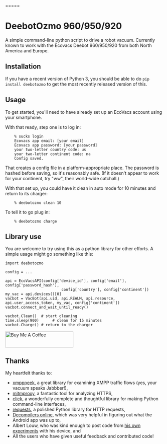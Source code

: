 =====

DeebotOzmo 960/950/920
=====

A simple command-line python script to drive a robot vacuum. Currently
known to work with the Ecovacs Deebot 960/950/920 from both North America and Europe.

## Installation

If you have a recent version of Python 3, you should be able to
do `pip install deebotozmo` to get the most recently released version of
this.

## Usage

To get started, you'll need to have already set up an EcoVacs account
using your smartphone.

With that ready, step one is to log in:
```
    % sucks login
    Ecovacs app email: [your email]
    Ecovacs app password: [your password]
    your two-letter country code: us
    your two-letter continent code: na
    Config saved.
```

That creates a config file in a platform-appropriate place. The password
is hashed before saving, so it's reasonably safe. (If it doesn't appear
to work for your continent, try "ww", their world-wide catchall.)

With that set up, you could have it clean in auto mode for 10 minutes
and return to its charger:

```
    % deebotozmo clean 10
```

To tell it to go plug in:

```
    % deebotozmo charge
```

## Library use

You are welcome to try using this as a python library for other efforts.
A simple usage might go something like this:

```
import deebotozmo

config = ...

api = EcoVacsAPI(config['device_id'], config['email'], config['password_hash'],
                         config['country'], config['continent'])
my_vac = api.devices()[0]
vacbot = VacBot(api.uid, api.REALM, api.resource, api.user_access_token, my_vac, config['continent'])
vacbot.connect_and_wait_until_ready()

vacbot.Clean()  # start cleaning
time.sleep(900)      # clean for 15 minutes
vacbot.Charge() # return to the charger
```

<a href="https://www.buymeacoffee.com/4nd3rs" target="_blank"><img src="https://cdn.buymeacoffee.com/buttons/default-orange.png" alt="Buy Me A Coffee" style="height: 51px !important;width: 217px !important;" ></a>

## Thanks

My heartfelt thanks to:

* [xmpppeek](https://www.beneaththewaves.net/Software/XMPPPeek.html),
a great library for examining XMPP traffic flows (yes, your vacuum
speaks Jabbber!),
* [mitmproxy](https://mitmproxy.org/), a fantastic tool for analyzing HTTPS,
* [click](http://click.pocoo.org/), a wonderfully complete and thoughtful
library for making Python command-line interfaces,
* [requests](http://docs.python-requests.org/en/master/), a polished Python
library for HTTP requests,
* [Decompilers online](http://www.javadecompilers.com/apk), which was
very helpful in figuring out what the Android app was up to,
* Albert Louw, who was kind enough to post code from [his own
experiments](https://community.smartthings.com/t/ecovacs-deebot-n79/93410/33)
with his device, and
* All the users who have given useful feedback and contributed code!

